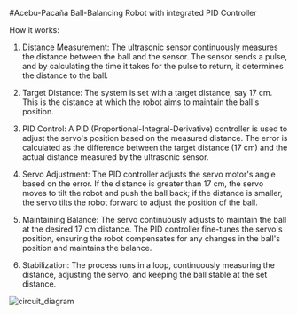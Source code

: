 #Acebu-Pacaña Ball-Balancing Robot with integrated PID Controller



How it works: 
1. Distance Measurement: The ultrasonic sensor continuously measures the distance between the ball and the sensor. The sensor sends a pulse, and by calculating the time it takes for the pulse to return, it determines the distance to the ball.

2. Target Distance: The system is set with a target distance, say 17 cm. This is the distance at which the robot aims to maintain the ball's position.

3. PID Control: A PID (Proportional-Integral-Derivative) controller is used to adjust the servo's position based on the measured distance. The error is calculated as the difference between the target distance (17 cm) and the actual distance measured by the ultrasonic sensor.

4. Servo Adjustment: The PID controller adjusts the servo motor's angle based on the error. If the distance is greater than 17 cm, the servo moves to tilt the robot and push the ball back; if the distance is smaller, the servo tilts the robot forward to adjust the position of the ball.

5. Maintaining Balance: The servo continuously adjusts to maintain the ball at the desired 17 cm distance. The PID controller fine-tunes the servo's position, ensuring the robot compensates for any changes in the ball's position and maintains the balance.

6. Stabilization: The process runs in a loop, continuously measuring the distance, adjusting the servo, and keeping the ball stable at the set distance.


![circuit_diagram](https://github.com/user-attachments/assets/059a2ed4-4d6d-4df2-9a4b-67c9986eaf9d)
